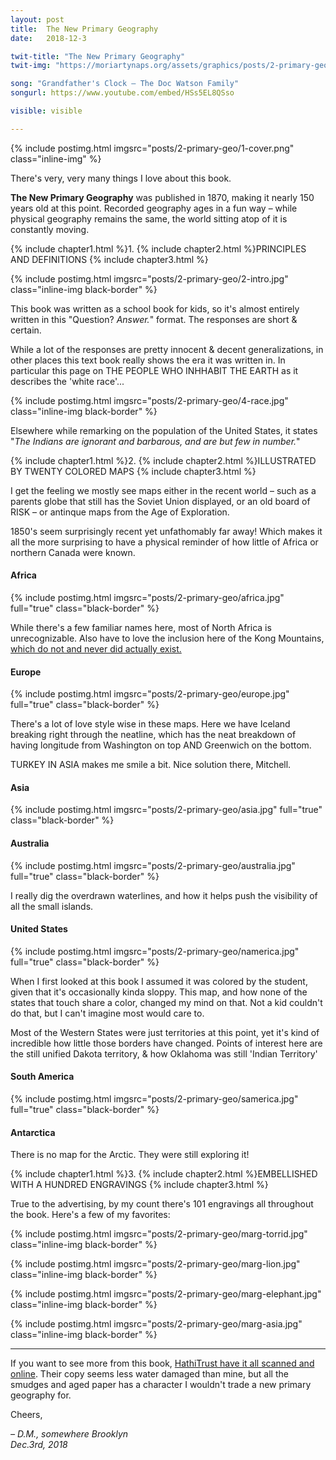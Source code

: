 ```yaml
---
layout: post
title:  The New Primary Geography
date:   2018-12-3

twit-title: "The New Primary Geography"
twit-img: "https://moriartynaps.org/assets/graphics/posts/2-primary-geo/twi-img.png"

song: "Grandfather's Clock – The Doc Watson Family"
songurl: https://www.youtube.com/embed/HSs5EL8QSso

visible: visible

---
```


{% include postimg.html imgsrc="posts/2-primary-geo/1-cover.png" class="inline-img" %}

There's very, very many things I love about this book.

**The New Primary Geography** was published in 1870, making it nearly 150 years old at this point.  Recorded geography ages in a fun way – while physical geography remains the same, the world sitting atop of it is constantly moving.

{% include chapter1.html %}1.
{% include chapter2.html %}PRINCIPLES AND DEFINITIONS
{% include chapter3.html %}

{% include postimg.html imgsrc="posts/2-primary-geo/2-intro.jpg" class="inline-img black-border" %}

This book was written as a school book for kids, so it's almost entirely written in this "Question? _Answer._" format. The responses are short & certain.

While a lot of the responses are pretty innocent & decent generalizations, in other places this text book really shows the era it was written in. In particular this page on THE PEOPLE WHO INHHABIT THE EARTH as it describes the 'white race'...

{% include postimg.html imgsrc="posts/2-primary-geo/4-race.jpg" class="inline-img black-border" %}

Elsewhere while remarking on the population of the United States, it states "_The Indians are ignorant and barbarous, and are but few in number._"

{% include chapter1.html %}2.
{% include chapter2.html %}ILLUSTRATED BY TWENTY COLORED MAPS
{% include chapter3.html %}

I get the feeling we mostly see maps either in the recent world – such as a parents globe that still has the Soviet Union displayed, or an old board of RISK – or antinque maps from the Age of Exploration. 

1850's seem  surprisingly recent yet unfathomably far away! Which makes it all the more surprising to have a physical reminder of how little of Africa or northern Canada were known.

#### Africa

{% include postimg.html imgsrc="posts/2-primary-geo/africa.jpg" full="true" class="black-border" %}

While there's a few familiar names here, most of North Africa is unrecognizable. Also have to love the inclusion here of the Kong Mountains, <a href="https://en.wikipedia.org/wiki/Mountains_of_Kong" target="_blank">which do not and never did actually exist.</a>

#### Europe

{% include postimg.html imgsrc="posts/2-primary-geo/europe.jpg" full="true" class="black-border" %}

There's a lot of love style wise in these maps. Here we have Iceland breaking right through the neatline, which has the neat breakdown of having longitude from Washington on top AND Greenwich on the bottom.

TURKEY IN ASIA makes me smile a bit. Nice solution there, Mitchell.

#### Asia

{% include postimg.html imgsrc="posts/2-primary-geo/asia.jpg" full="true" class="black-border" %}

#### Australia

{% include postimg.html imgsrc="posts/2-primary-geo/australia.jpg" full="true" class="black-border" %}

I really dig the overdrawn waterlines, and how it helps push the visibility of all the small islands.

#### United States

{% include postimg.html imgsrc="posts/2-primary-geo/namerica.jpg" full="true" class="black-border" %}

When I first looked at this book I assumed it was colored by the student, given that it's occasionally kinda sloppy. This map, and how none of the states that touch share a color, changed my mind on that. Not a kid couldn't do that, but I can't imagine most would care to.

Most of the Western States were just territories at this point, yet it's kind of incredible how little those borders have changed. Points of interest here are the still unified Dakota territory, & how Oklahoma was still 'Indian Territory'

#### South America

{% include postimg.html imgsrc="posts/2-primary-geo/samerica.jpg" full="true" class="black-border" %}

#### Antarctica

There is no map for the Arctic. They were still exploring it!

{% include chapter1.html %}3.
{% include chapter2.html %}EMBELLISHED WITH A HUNDRED ENGRAVINGS
{% include chapter3.html %}

True to the advertising, by my count there's 101 engravings all throughout the book. Here's a few of my favorites:

{% include postimg.html imgsrc="posts/2-primary-geo/marg-torrid.jpg" class="inline-img black-border" %}

{% include postimg.html imgsrc="posts/2-primary-geo/marg-lion.jpg" class="inline-img black-border" %}

{% include postimg.html imgsrc="posts/2-primary-geo/marg-elephant.jpg" class="inline-img black-border" %}

{% include postimg.html imgsrc="posts/2-primary-geo/marg-asia.jpg" class="inline-img black-border" %}

<hr />

If you want to see more from this book, <a href="https://babel.hathitrust.org/cgi/pt?id=pst.000004465812;view=1up;seq=3" target="_blank">HathiTrust have it all scanned and online</a>. Their copy seems less water damaged than mine, but all the smudges and aged paper has a character I wouldn't trade a new primary geography for.

Cheers,

<i>– D.M., somewhere Brooklyn<br>
<span class="post-date">Dec.3rd, 2018</span></i>
